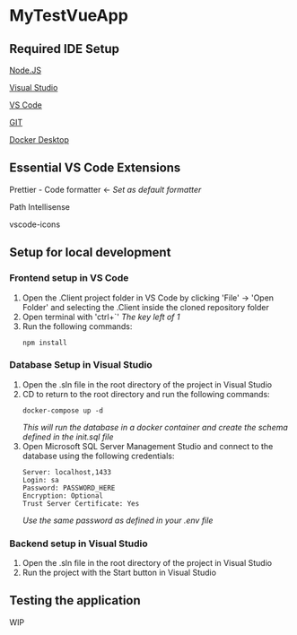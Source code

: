 # MyTestVueApp

## Required IDE Setup

[Node.JS](https://nodejs.org/en)

[Visual Studio](https://visualstudio.microsoft.com/)

[VS Code](https://code.visualstudio.com/)

[GIT](https://git-scm.com/downloads)

[Docker Desktop](https://www.docker.com/get-started/)

## Essential VS Code Extensions

Prettier - Code formatter <- *Set as default formatter*

Path Intellisense

vscode-icons

## Setup for local development

### Frontend setup in VS Code

1. Open the .Client project folder in VS Code by clicking 'File' -> 'Open Folder' and selecting the .Client inside the cloned repository folder
1. Open terminal with 'ctrl+`' *The key left of 1*
1. Run the following commands:
	```
	npm install
	```

### Database Setup in Visual Studio
1. Open the .sln file in the root directory of the project in Visual Studio
1. CD to return to the root directory and run the following commands:
	```
	docker-compose up -d
	```
	*This will run the database in a docker container and create the schema defined in the init.sql file*
1. Open Microsoft SQL Server Management Studio and connect to the database using the following credentials:
	```
	Server: localhost,1433
	Login: sa
	Password: PASSWORD_HERE
	Encryption: Optional
	Trust Server Certificate: Yes
	```
	*Use the same password as defined in your .env file*

### Backend setup in Visual Studio

1. Open the .sln file in the root directory of the project in Visual Studio
1. Run the project with the Start button in Visual Studio

## Testing the application

WIP